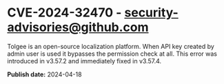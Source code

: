 # CVE-2024-32470 - security-advisories@github.com

Tolgee is an open-source localization platform. When API key created by admin user is used it bypasses the permission check at all. This error was introduced in v3.57.2 and immediately fixed in v3.57.4. 

**Publish date:** 2024-04-18
